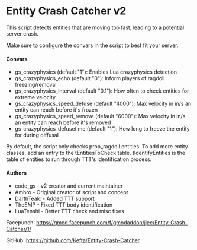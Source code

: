Entity Crash Catcher v2
===============

This script detects entities that are moving too fast, leading to a potential server crash.

Make sure to configure the convars in the script to best fit your server.

#### Convars
* gs_crazyphysics (default "1"): Enables Lua crazyphysics detection
* gs_crazyphysics_echo (default "0"): Inform players of ragdoll freezing/removal
* gs_crazyphysics_interval (default "0.1"): How often to check entities for extreme velocity
* gs_crazyphysics_speed_defuse (default "4000"): Max velocity in in/s an entity can reach before it's frozen
* gs_crazyphysics_speed_remove (default "6000"): Max velocity in in/s an entity can reach before it's removed
* gs_crazyphysics_defusetime (default "1"): How long to freeze the entity for during diffusal

By default, the script only checks prop_ragdoll entities. To add more entity classes, add an entry to the tEntitiesToCheck table. tIdentifyEntities is the table of entities to run through TTT's identification process.

#### Authors
* code_gs - v2 creator and current maintainer
* Ambro - Original creator of script and concept
* DarthTealc - Added TTT support
* TheEMP - Fixed TTT body identification
* LuaTenshi - Better TTT check and misc fixes

Facepunch: https://gmod.facepunch.com/f/gmodaddon/jjec/Entity-Crash-Catcher/1/

GitHub: https://github.com/Kefta/Entity-Crash-Catcher
